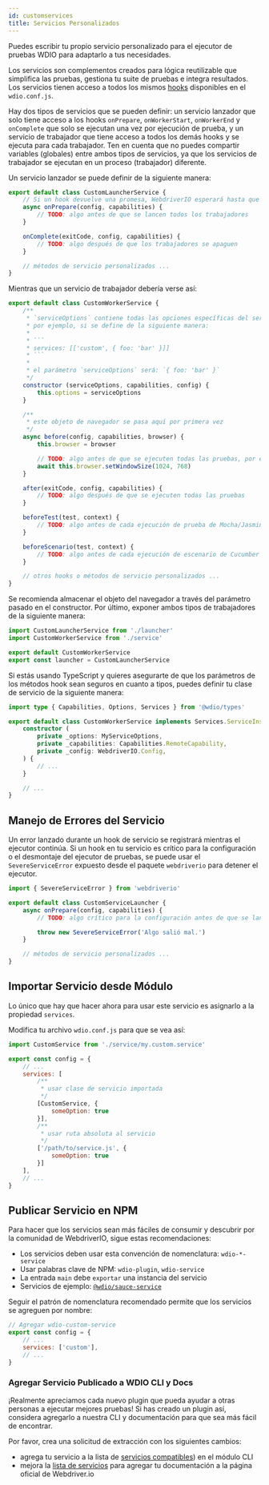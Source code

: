 ```yaml
---
id: customservices
title: Servicios Personalizados
---
```


Puedes escribir tu propio servicio personalizado para el ejecutor de pruebas WDIO para adaptarlo a tus necesidades.

Los servicios son complementos creados para lógica reutilizable que simplifica las pruebas, gestiona tu suite de pruebas e integra resultados. Los servicios tienen acceso a todos los mismos [hooks](/docs/configurationfile) disponibles en el `wdio.conf.js`.

Hay dos tipos de servicios que se pueden definir: un servicio lanzador que solo tiene acceso a los hooks `onPrepare`, `onWorkerStart`, `onWorkerEnd` y `onComplete` que solo se ejecutan una vez por ejecución de prueba, y un servicio de trabajador que tiene acceso a todos los demás hooks y se ejecuta para cada trabajador. Ten en cuenta que no puedes compartir variables (globales) entre ambos tipos de servicios, ya que los servicios de trabajador se ejecutan en un proceso (trabajador) diferente.

Un servicio lanzador se puede definir de la siguiente manera:

```js
export default class CustomLauncherService {
    // Si un hook devuelve una promesa, WebdriverIO esperará hasta que esa promesa se resuelva para continuar.
    async onPrepare(config, capabilities) {
        // TODO: algo antes de que se lancen todos los trabajadores
    }

    onComplete(exitCode, config, capabilities) {
        // TODO: algo después de que los trabajadores se apaguen
    }

    // métodos de servicio personalizados ...
}
```

Mientras que un servicio de trabajador debería verse así:

```js
export default class CustomWorkerService {
    /**
     * `serviceOptions` contiene todas las opciones específicas del servicio
     * por ejemplo, si se define de la siguiente manera:
     *
     * ```
     * services: [['custom', { foo: 'bar' }]]
     * ```
     *
     * el parámetro `serviceOptions` será: `{ foo: 'bar' }`
     */
    constructor (serviceOptions, capabilities, config) {
        this.options = serviceOptions
    }

    /**
     * este objeto de navegador se pasa aquí por primera vez
     */
    async before(config, capabilities, browser) {
        this.browser = browser

        // TODO: algo antes de que se ejecuten todas las pruebas, por ejemplo:
        await this.browser.setWindowSize(1024, 768)
    }

    after(exitCode, config, capabilities) {
        // TODO: algo después de que se ejecuten todas las pruebas
    }

    beforeTest(test, context) {
        // TODO: algo antes de cada ejecución de prueba de Mocha/Jasmine
    }

    beforeScenario(test, context) {
        // TODO: algo antes de cada ejecución de escenario de Cucumber
    }

    // otros hooks o métodos de servicio personalizados ...
}
```

Se recomienda almacenar el objeto del navegador a través del parámetro pasado en el constructor. Por último, exponer ambos tipos de trabajadores de la siguiente manera:

```js
import CustomLauncherService from './launcher'
import CustomWorkerService from './service'

export default CustomWorkerService
export const launcher = CustomLauncherService
```

Si estás usando TypeScript y quieres asegurarte de que los parámetros de los métodos hook sean seguros en cuanto a tipos, puedes definir tu clase de servicio de la siguiente manera:

```ts
import type { Capabilities, Options, Services } from '@wdio/types'

export default class CustomWorkerService implements Services.ServiceInstance {
    constructor (
        private _options: MyServiceOptions,
        private _capabilities: Capabilities.RemoteCapability,
        private _config: WebdriverIO.Config,
    ) {
        // ...
    }

    // ...
}
```

## Manejo de Errores del Servicio

Un error lanzado durante un hook de servicio se registrará mientras el ejecutor continúa. Si un hook en tu servicio es crítico para la configuración o el desmontaje del ejecutor de pruebas, se puede usar el `SevereServiceError` expuesto desde el paquete `webdriverio` para detener el ejecutor.

```js
import { SevereServiceError } from 'webdriverio'

export default class CustomServiceLauncher {
    async onPrepare(config, capabilities) {
        // TODO: algo crítico para la configuración antes de que se lancen todos los trabajadores

        throw new SevereServiceError('Algo salió mal.')
    }

    // métodos de servicio personalizados ...
}
```

## Importar Servicio desde Módulo

Lo único que hay que hacer ahora para usar este servicio es asignarlo a la propiedad `services`.

Modifica tu archivo `wdio.conf.js` para que se vea así:

```js
import CustomService from './service/my.custom.service'

export const config = {
    // ...
    services: [
        /**
         * usar clase de servicio importada
         */
        [CustomService, {
            someOption: true
        }],
        /**
         * usar ruta absoluta al servicio
         */
        ['/path/to/service.js', {
            someOption: true
        }]
    ],
    // ...
}
```

## Publicar Servicio en NPM

Para hacer que los servicios sean más fáciles de consumir y descubrir por la comunidad de WebdriverIO, sigue estas recomendaciones:

* Los servicios deben usar esta convención de nomenclatura: `wdio-*-service`
* Usar palabras clave de NPM: `wdio-plugin`, `wdio-service`
* La entrada `main` debe `exportar` una instancia del servicio
* Servicios de ejemplo: [`@wdio/sauce-service`](https://github.com/webdriverio/webdriverio/tree/main/packages/wdio-sauce-service)

Seguir el patrón de nomenclatura recomendado permite que los servicios se agreguen por nombre:

```js
// Agregar wdio-custom-service
export const config = {
    // ...
    services: ['custom'],
    // ...
}
```

### Agregar Servicio Publicado a WDIO CLI y Docs

¡Realmente apreciamos cada nuevo plugin que pueda ayudar a otras personas a ejecutar mejores pruebas! Si has creado un plugin así, considera agregarlo a nuestra CLI y documentación para que sea más fácil de encontrar.

Por favor, crea una solicitud de extracción con los siguientes cambios:

- agrega tu servicio a la lista de [servicios compatibles](https://github.com/webdriverio/webdriverio/blob/main/packages/wdio-cli/src/constants.ts#L92-L128)) en el módulo CLI
- mejora la [lista de servicios](https://github.com/webdriverio/webdriverio/blob/main/scripts/docs-generation/3rd-party/services.json) para agregar tu documentación a la página oficial de Webdriver.io